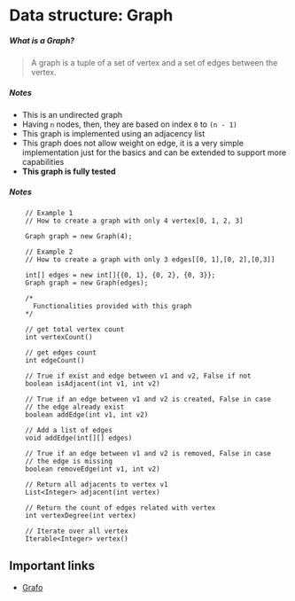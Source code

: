 # Data structure: Graph

##### What is a Graph?
> A graph is a tuple of a set of vertex and a set of edges between
> the vertex.

##### Notes
* This is an undirected graph
* Having `n` nodes, then, they are based on index `0` to `(n - 1)`
* This graph is implemented using an adjacency list
* This graph does not allow weight on edge, it is a very simple
implementation just for the basics and can be extended to support more 
capabilities
* **This graph is fully tested**

##### Notes
```
    // Example 1
    // How to create a graph with only 4 vertex[0, 1, 2, 3]
    
    Graph graph = new Graph(4);
```
```
    // Example 2
    // How to create a graph with only 3 edges[[0, 1],[0, 2],[0,3]]
    
    int[] edges = new int[]{{0, 1}, {0, 2}, {0, 3}};
    Graph graph = new Graph(edges);
```
```
    /*
      Functionalities provided with this graph   
    */
    
    // get total vertex count
    int vertexCount()

    // get edges count
    int edgeCount() 

    // True if exist and edge between v1 and v2, False if not
    boolean isAdjacent(int v1, int v2)

    // True if an edge between v1 and v2 is created, False in case
    // the edge already exist
    boolean addEdge(int v1, int v2) 

    // Add a list of edges
    void addEdge(int[][] edges)

    // True if an edge between v1 and v2 is removed, False in case
    // the edge is missing
    boolean removeEdge(int v1, int v2) 

    // Return all adjacents to vertex v1
    List<Integer> adjacent(int vertex) 

    // Return the count of edges related with vertex
    int vertexDegree(int vertex) 

    // Iterate over all vertex
    Iterable<Integer> vertex() 
```

## Important links
* [Grafo](https://es.wikipedia.org/wiki/Grafo)